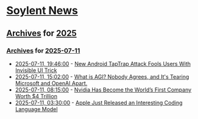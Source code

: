 # [Soylent News](../../../README.md)

## [Archives](../../index.md) for [2025](../index.md)

### [Archives](../../index.md) for [2025-07-11](index.md)

* [2025-07-11, 19:46:00](https://soylentnews.org/article.pl?sid=25/07/11/114218&from=rss) - [New Android TapTrap Attack Fools Users With Invisible UI Trick](https://soylentnews.org/article.pl?sid=25/07/11/114218&from=rss)
* [2025-07-11, 15:02:00](https://soylentnews.org/article.pl?sid=25/07/11/0518225&from=rss) - [What is AGI? Nobody Agrees, and It's Tearing Microsoft and OpenAI Apart.](https://soylentnews.org/article.pl?sid=25/07/11/0518225&from=rss)
* [2025-07-11, 08:15:00](https://soylentnews.org/article.pl?sid=25/07/10/0029200&from=rss) - [Nvidia Has Become the World’s First Company Worth $4 Trillion](https://soylentnews.org/article.pl?sid=25/07/10/0029200&from=rss)
* [2025-07-11, 03:30:00](https://soylentnews.org/article.pl?sid=25/07/10/0025232&from=rss) - [Apple Just Released an Interesting Coding Language Model](https://soylentnews.org/article.pl?sid=25/07/10/0025232&from=rss)
